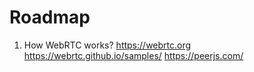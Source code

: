 # Roadmap

1. How WebRTC works?
   https://webrtc.org
   https://webrtc.github.io/samples/
   https://peerjs.com/
